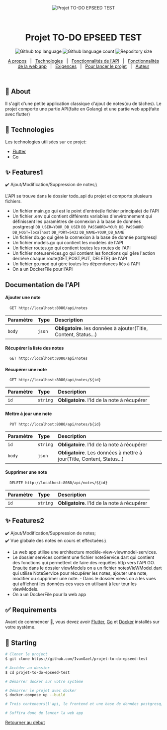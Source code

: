 <div align="center" id="top"> 
  <img src="./.github/app.gif" alt="Projet TO-DO EPSEED TEST" />

  &#xa0;

  <!-- <a href="https://projettodo{epseedtest}.netlify.app">Demo</a> -->
</div>

<h1 align="center">Projet TO-DO EPSEED TEST</h1>

<p align="center">
  <img alt="Github top language" src="https://img.shields.io/github/languages/top/IvanGael/projet-to-do-epseed-test?color=56BEB8">

  <img alt="Github language count" src="https://img.shields.io/github/languages/count/IvanGael/projet-to-do-epseed-test?color=56BEB8">

  <img alt="Repository size" src="https://img.shields.io/github/repo-size/IvanGael/projet-to-do-epseed-test?color=56BEB8">


</p>


<p align="center">
  <a href="#dart-about">A propos</a> &#xa0; | &#xa0; 
  <a href="#rocket-technologies">Technologies</a> &#xa0; | &#xa0;
  <a href="#sparkles-features1">Fonctionnalités de l'API</a> &#xa0; | &#xa0;
  <a href="#sparkles-features2">Fonctionnalités de la web app</a> &#xa0; | &#xa0;
  <a href="#white_check_mark-requirements">Exigences</a> &#xa0; | &#xa0;
  <a href="#checkered_flag-starting">Pour lancer le projet</a> &#xa0; | &#xa0;
  <a href="https://github.com/IvanGael" target="_blank">Auteur</a>
</p>

<br>

## :dart: About ##

Il s'agit d'une petite application classique d'ajout de notes(ou de tâches). Le projet comporte une partie API(faite en Golang) et une partie web app(faite avec flutter)



## :rocket: Technologies ##

Les technologies utilisées sur ce projet:

- [Flutter](https://flutter.dev/)
- [Go](https://go.dev/)

## :sparkles: Features1 ##

:heavy_check_mark: Ajout/Modification/Suppression de notes;\

L'API se trouve dans le dossier todo_api du projet et comporte plusieurs fichiers.

- Un fichier main.go qui est le point d'entrée(le fichier principale) de l'API
- Un fichier .env qui contient différents variables d'environnement qui définissent les paramètres de connexion à la base de données postgresql `DB_USER=YOUR_DB_USER` `DB_PASSWORD=YOUR_DB_PASSWORD` `DB_HOST=localhost` `DB_PORT=5432` `DB_NAME=YOUR_DB_NAME`
- Un fichier db.go qui gère la connexion à la base de donnée postgresql
- Un fichier models.go qui contient les modèles de l'API
- Un fichier routes.go qui contient toutes les routes de l'API
- Un fichier note.services.go qui contient les fonctions qui gère l'action derrière chaque route(GET,POST,PUT, DELETE) de l'API
- Un fichier go.mod qui gère toutes les dépendances liés à l'API
- On a un DockerFile pour l'API

## Documentation de l'API 


#### Ajouter une note

```http
  GET http://localhost:8080/api/notes
```

| Paramètre | Type     | Description                       |
| :-------- | :------- | :-------------------------------- |
| `body`      | `json` | **Obligatoire**. les données à ajouter(Title, Content, Status...) |

#### Récupérer la liste des notes

```http
  GET http://localhost:8080/api/notes
```


#### Récupérer une note

```http
  GET http://localhost:8080/api/notes/${id}
```

| Paramètre | Type     | Description                       |
| :-------- | :------- | :-------------------------------- |
| `id`      | `string` | **Obligatoire**. l'Id de la note à récupérer |


#### Mettre à jour une note

```http
  PUT http://localhost:8080/api/notes/${id}
```

| Paramètre | Type     | Description                       |
| :-------- | :------- | :-------------------------------- |
| `id`      | `string` | **Obligatoire**. l'Id de la note à récupérer |
| `body`      | `json` | **Obligatoire**. Les données à mettre à jour(Title, Content, Status...) |



#### Supprimer une note

```http
  DELETE http://localhost:8080/api/notes/${id}
```

| Paramètre | Type     | Description                       |
| :-------- | :------- | :-------------------------------- |
| `id`      | `string` | **Obligatoire**. l'Id de la note à récupérer |


## :sparkles: Features2 ##

:heavy_check_mark: Ajout/Modification/Suppression de notes;\
:heavy_check_mark: Vue globale des notes en cours et effectuées;\

- La web app utilise une architecture modèle-view-viewmodel-services.
- Le dossier services contient une fichier noteService.dart qui contient des fonctions qui permettent de faire des requêtes http vers l'API GO. Ensuite dans le dossier viewModels on a un fichier notesVieWModel.dart qui utilise NoteService pour récupérer les notes, ajouter une note, modifier ou supprimer une note. - Dans le dossier views on a les vues qui affichent les données ces vues en utilisant à leur tour les viewModels.
- On a un DockerFile pour la web app


## :white_check_mark: Requirements ##

Avant de commencer :checkered_flag:, vous devez avoir [Flutter](https://flutter.dev/), [Go](https://go.dev/) et [Docker](https://www.docker.com/) installés sur votre système.

## :checkered_flag: Starting ##

```bash
# Cloner le project
$ git clone https://github.com/IvanGael/projet-to-do-epseed-test

# Accéder au dossier
$ cd projet-to-do-epseed-test

# Démarrer docker sur votre système

# Démarrer le projet avec docker
$ docker-compose up --build

# Trois conteneurs(l'api, le frontend et une base de données postgresq) seront crées

# Suffira donc de lancer la web app
```


<a href="#top">Retourner au début</a>
